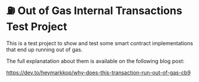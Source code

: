 # ⛽ Out of Gas Internal Transactions Test Project

This is a test project to show and test some smart contract implementations that end up running out of gas.

The full explanatation about them is available on the following blog post:

https://dev.to/heymarkkop/why-does-this-transaction-run-out-of-gas-cb9
